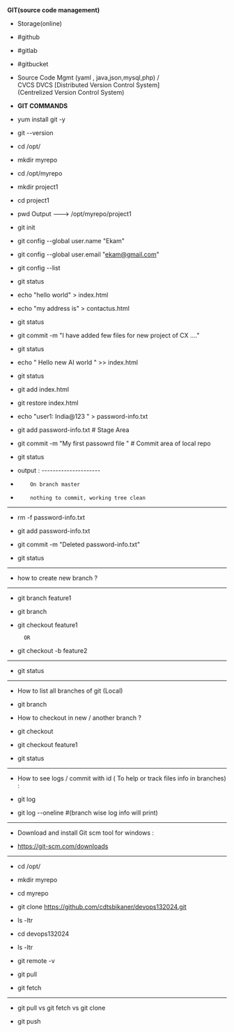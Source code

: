 **GIT(source code management)**

- Storage(online)
- #github
- #gitlab
- #gitbucket

- Source Code Mgmt  (yaml , java,json,mysql,php)
	/				\
 CVCS 				DVCS [Distributed Version Control System] 	
 (Centrelized 
 Version 
 Control System)

 - **GIT COMMANDS**

 - yum install git -y

 - git --version

 - cd  /opt/

 - mkdir myrepo

 - cd /opt/myrepo

 - mkdir project1

 - cd project1

 - pwd
		Output --->    /opt/myrepo/project1

 - git init

 - git config --global user.name "Ekam"

 - git config --global user.email "ekam@gmail.com"

  - git config --list
 
  - git status 

  - echo "hello world"  > index.html

  - echo "my address is"  > contactus.html

  - git status 

  - git commit -m "I have added few files for new project of CX ...."

  - git status 

  - echo " Hello new AI world "  >>  index.html 

  - git status 

  - git add  index.html

  - git restore index.html 


  - echo "user1: India@123 "  >  password-info.txt

- git add password-info.txt				#  Stage Area 

- git commit -m "My first passowrd file "   #  Commit area of local repo

- git status 

-	output :
		---------------------
-		  On branch master
-         nothing to commit, working tree clean
-		----------------------

- rm -f  password-info.txt

- git add password-info.txt

- git commit -m  "Deleted password-info.txt"

- git status 
----------------------------------------------------------

- how to create new branch  ?
-----------------------------------
- git branch feature1

- git branch 

- git checkout feature1

		OR 

- git checkout -b feature2 
---------------------------------
- git status 
----------------------------------
- How to list all branches of git (Local)

-	git branch 

- How to checkout in new / another branch ?

-	git checkout <branch-name>
	
-	git checkout feature1
	
-	git status 

---------------------------------------------
- How to see logs / commit with id ( To help or track files info in branches) :

- git log 

- git log --oneline			#(branch wise log info will print)

-----------------------------------------------
- Download and install Git scm  tool for windows :

- https://git-scm.com/downloads

------------------------------------------------
- cd /opt/

- mkdir myrepo 

- cd myrepo

- git clone https://github.com/cdtsbikaner/devops132024.git

- ls -ltr 

- cd devops132024

- ls -ltr 

- git remote -v

- git pull 

- git fetch 
---------------------------------------------

- git pull  vs git fetch vs git clone 

- git push 



